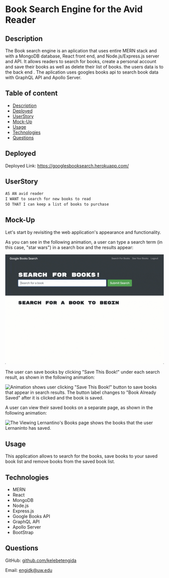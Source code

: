 # Book Search Engine for the Avid Reader
## Description
The Book search engine is an aplication that uses entire MERN stack and with a MongoDB database, React front end, and Node.js/Express.js server and API. It allows readers to search for books, create a personal account and save their books as well as delete their list of books. the users data is to the back end . The aplication uses googles books api to search book data with GraphQL API and Apollo Server.
## Table of content 
* [Description](Description)
* [Deployed]( Deployed)
* [UserStory]( UserStory)
* [Mock-Up](Mock-Up)
* [Usage](Usage)
* [Technologies](Technologies)
* [Questions](Questions)
## Deployed
Deployed Link: https://googlesbooksearch.herokuapp.com/

## UserStory

```md
AS AN avid reader
I WANT to search for new books to read
SO THAT I can keep a list of books to purchase
```


## Mock-Up

Let's start by revisiting the web application's appearance and functionality.

As you can see in the following animation, a user can type a search term (in this case, "star wars") in a search box and the results appear:

![Animation shows "star wars" typed into a search box and books about Star Wars appearing as results.](./Assets/21-mern-homework-demo-01.gif)

The user can save books by clicking "Save This Book!" under each search result, as shown in the following animation:

![Animation shows user clicking "Save This Book!" button to save books that appear in search results. The button label changes to "Book Already Saved" after it is clicked and the book is saved.](./Assets/21-mern-homework-demo-02.gif)

A user can view their saved books on a separate page, as shown in the following animation:

![The Viewing Lernantino's Books page shows the books that the user Lernaninto has saved.](./Assets/21-mern-homework-demo-03.gif)



## Usage


This application allows to search for the books, save books to your saved book list and remove books from the saved book list.

## Technologies 

* MERN
* React 
* MongoDB 
* Node.js
* Express.js 
* Google Books API
* GraphQL API 
* Apollo Server
* BootStrap 
## Questions

GitHub: [github.com/kelebetengida]()

Email: [engidk@uw.edu]()